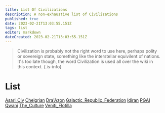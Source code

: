 ```yaml
---
title: List Of Civilizations
description: A non-exhaustive list of Civilizations
published: true
date: 2023-02-21T13:03:55.151Z
tags: list
editor: markdown
dateCreated: 2023-02-21T13:03:55.151Z
---
```


> Civilization is probably not the right word to use here, perhaps polity or sovereign state, something like the interstellar equivilent of nations. It's too late though, the word Civilization is used all over the wiki in this context.
{.is-info}


# List
[Asari_Civ](/Asari_Civ)
[Chelgrian](/Chelgrian)
[Dra'Azon](/Dra'Azon)
[Galactic_Republic_Federation](/Galactic_Republic_Federation)
[Idiran](/Idiran)
[PGAI](/PGAI)
[Qwani](/Qwani)
[The_Culture](/The_Culture)
[Veniti_Flotilla](/Veniti_Flotilla)
